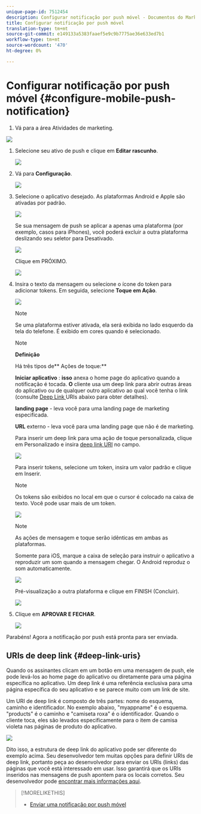 ```yaml
---
unique-page-id: 7512454
description: Configurar notificação por push móvel - Documentos do Marketing - Documentação do produto
title: Configurar notificação por push móvel
translation-type: tm+mt
source-git-commit: e149133a5383faaef5e9c9b7775ae36e633ed7b1
workflow-type: tm+mt
source-wordcount: '470'
ht-degree: 0%

---
```



# Configurar notificação por push móvel {#configure-mobile-push-notification}

1. Vá para a área Atividades de marketing.

![](assets/2fbf1ab6-2247-40c8-980d-be56b9d94890.png)

1. Selecione seu ativo de push e clique em **Editar rascunho**.

   ![](assets/image2016-8-23-16-3a49-3a48.png)

1. Vá para **Configuração**.

   ![](assets/image2016-8-23-16-3a51-3a56.png)

1. Selecione o aplicativo desejado. As plataformas Android e Apple são ativadas por padrão.

   ![](assets/image2016-8-23-16-3a53-3a33.png)

   Se sua mensagem de push se aplicar a apenas uma plataforma (por exemplo, casos para iPhones), você poderá excluir a outra plataforma deslizando seu seletor para Desativado.

   ![](assets/image2016-8-23-16-3a41-3a48.png)

   Clique em PRÓXIMO.

   ![](assets/image2016-8-23-16-3a43-3a28.png)

1. Insira o texto da mensagem ou selecione o ícone do token para adicionar tokens. Em seguida, selecione **Toque em Ação**.

   ![](assets/image2015-9-14-16-3a7-3a43.png)

   >[!NOTE]
   >
   >Se uma plataforma estiver ativada, ela será exibida no lado esquerdo da tela do telefone. É exibido em cores quando é selecionado.

   >[!NOTE]
   >
   >**Definição**
   >
   >
   >Há três tipos de** Ações de toque:**
   >
   >
   >**Iniciar aplicativo** :  **isso** anexa o home page do aplicativo quando a notificação é tocada. **O** cliente usa um deep link para abrir outras áreas do aplicativo ou de qualquer outro aplicativo ao qual você tenha o link (consulte  [Deep Link ](#Deeplink) URIs abaixo para obter detalhes).
   >
   >
   >**landing page**  - leva você para uma landing page de marketing especificada.
   >
   >
   >**URL**  externo - leva você para uma landing page que não é de marketing.

   Para inserir um deep link para uma ação de toque personalizada, clique em Personalizado e insira [deep link URI](#Deeplink) no campo.

   ![](assets/image2016-7-28-16-3a19-3a13.png)

   Para inserir tokens, selecione um token, insira um valor padrão e clique em Inserir.

   >[!NOTE]
   >
   >Os tokens são exibidos no local em que o cursor é colocado na caixa de texto. Você pode usar mais de um token.

   ![](assets/image2015-8-10-14-3a48-3a52.png)

   >[!NOTE]
   >
   >As ações de mensagem e toque serão idênticas em ambas as plataformas.

   Somente para iOS, marque a caixa de seleção para instruir o aplicativo a reproduzir um som quando a mensagem chegar. O Android reproduz o som automaticamente.

   ![](assets/ios-tap-and-notification-hand.png)

   Pré-visualização a outra plataforma e clique em FINISH (Concluir).

   ![](assets/image2015-9-14-16-3a12-3a34.png)

1. Clique em **APROVAR E FECHAR**.

   ![](assets/323dda12-0543-4558-8562-563eed5fa0e0.png)

Parabéns! Agora a notificação por push está pronta para ser enviada.

## URIs de deep link {#deep-link-uris}

Quando os assinantes clicam em um botão em uma mensagem de push, ele pode levá-los ao home page do aplicativo ou diretamente para uma página específica no aplicativo. Um deep link é uma referência exclusiva para uma página específica do seu aplicativo e se parece muito com um link de site.

Um URI de deep link é composto de três partes: nome do esquema, caminho e identificador. No exemplo abaixo, &quot;myappname&quot; é o esquema. &quot;products&quot; é o caminho e &quot;camiseta roxa&quot; é o identificador. Quando o cliente toca, eles são levados especificamente para o item de camisa violeta nas páginas de produto do aplicativo.

![](assets/image2016-7-29-12-3a49-3a1.png)

Dito isso, a estrutura de deep link do aplicativo pode ser diferente do exemplo acima. Seu desenvolvedor tem muitas opções para definir URIs de deep link, portanto peça ao desenvolvedor para enviar os URIs (links) das páginas que você está interessado em usar. Isso garantirá que os URIs inseridos nas mensagens de push apontem para os locais corretos. Seu desenvolvedor pode [encontrar mais informações aqui](http://developers.marketo.com/mobile/enabling-deep-links-in-your-app/).

>[!MORELIKETHIS]
>
>* [Enviar uma notificação por push móvel](send-a-mobile-push-notification.md)

>




